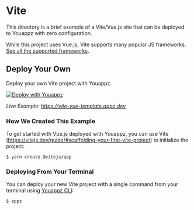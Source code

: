 # Vite

This directory is a brief example of a Vite/Vue.js site that can be deployed to Youappz with zero configuration.

While this project uses Vue.js, Vite supports many popular JS frameworks. [See all the supported frameworks](https://vitejs.dev/guide/#scaffolding-your-first-vite-project).

## Deploy Your Own

Deploy your own Vite project with Youappz.

[![Deploy with Youappz](https://youappz.com/button)](https://youappz.com/new/?url=https://get.youappz.com/vite.tar.gz)

_Live Example: https://vite-vue-template.appz.dev_

### How We Created This Example

To get started with Vue.js deployed with Youappz, you can use Vite (https://vitejs.dev/guide/#scaffolding-your-first-vite-project) to initialize the project:

```shell
$ yarn create @vitejs/app
```

### Deploying From Your Terminal

You can deploy your new Vite project with a single command from your terminal using [Youappz CLI](https://youappz.com/download):

```shell
$ appz
```
